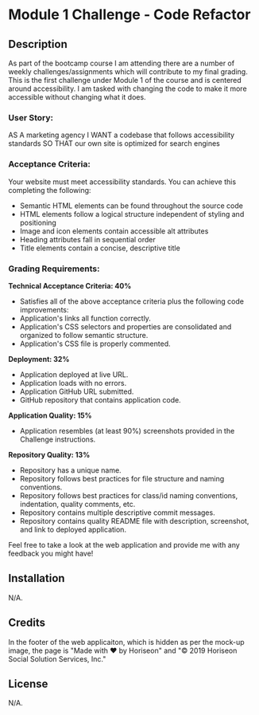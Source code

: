 # Module 1 Challenge - Code Refactor

## Description 

As part of the bootcamp course I am attending there are a number of weekly challenges/assignments which will contribute to my final grading. This is the first challenge under Module 1 of the course and is centered around accessibility. I am tasked with changing the code to make it more accessible without changing what it does.

### User Story:

AS A marketing agency
I WANT a codebase that follows accessibility standards
SO THAT our own site is optimized for search engines

### Acceptance Criteria:

Your website must meet accessibility standards. You can achieve this completing the following:

* Semantic HTML elements can be found throughout the source code
* HTML elements follow a logical structure independent of styling and positioning
* Image and icon elements contain accessible alt attributes
* Heading attributes fall in sequential order
* Title elements contain a concise, descriptive title

### Grading Requirements:

**Technical Acceptance Criteria: 40%**

* Satisfies all of the above acceptance criteria plus the following code improvements:
* Application's links all function correctly.
* Application's CSS selectors and properties are consolidated and organized to follow semantic structure.
* Application's CSS file is properly commented.

**Deployment: 32%**

* Application deployed at live URL.
* Application loads with no errors.
* Application GitHub URL submitted.
* GitHub repository that contains application code.

**Application Quality: 15%**

* Application resembles (at least 90%) screenshots provided in the Challenge instructions.

**Repository Quality: 13%**

* Repository has a unique name.
* Repository follows best practices for file structure and naming conventions.
* Repository follows best practices for class/id naming conventions, indentation, quality comments, etc.
* Repository contains multiple descriptive commit messages.
* Repository contains quality README file with description, screenshot, and link to deployed application.

Feel free to take a look at the web application and provide me with any feedback you might have!

## Installation

N/A.

## Credits

In the footer of the web applicaiton, which is hidden as per the mock-up image, the page is "Made with ❤️️ by Horiseon" and "&copy; 2019 Horiseon Social Solution Services, Inc."

## License

N/A.
